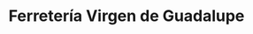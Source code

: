 ---
title: "Ferretería Virgen de Guadalupe"
url: /quito/ferreteria-virgen-de-guadalupe/
shop: hardware
---